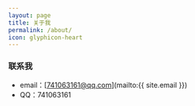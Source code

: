 ```yaml
---
layout: page
title: 关于我
permalink: /about/
icon: glyphicon-heart
---
```



### 联系我

* email：[741063161@qq.com](mailto:{{ site.email }})
* QQ：741063161
